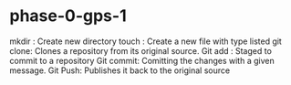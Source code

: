 # phase-0-gps-1


mkdir : Create new directory
touch : Create a new file with type listed
git clone: Clones a repository from its original source.
Git add : Staged to commit to a repository
Git commit: Comitting the changes with a given message.
Git Push: Publishes it back to the original source
